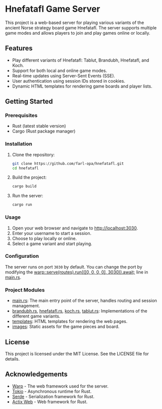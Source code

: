 # Hnefatafl Game Server

This project is a web-based server for playing various variants of the ancient Norse strategy board game Hnefatafl. The server supports multiple game modes and allows players to join and play games online or locally.

## Features

- Play different variants of Hnefatafl: Tablut, Brandubh, Hnefatafl, and Koch.
- Support for both local and online game modes.
- Real-time updates using Server-Sent Events (SSE).
- User authentication using session IDs stored in cookies.
- Dynamic HTML templates for rendering game boards and player lists.


## Getting Started

### Prerequisites

- Rust (latest stable version)
- Cargo (Rust package manager)

### Installation

1. Clone the repository:
    ```sh
    git clone https://github.com/farl-opa/hnefatafl.git
    cd hnefatafl
    ```

2. Build the project:
    ```sh
    cargo build
    ```

3. Run the server:
    ```sh
    cargo run
    ```

### Usage

1. Open your web browser and navigate to [http://localhost:3030](http://_vscodecontentref_/13).
2. Enter your username to start a session.
3. Choose to play locally or online.
4. Select a game variant and start playing.

### Configuration

The server runs on port `3030` by default. You can change the port by modifying the [warp::serve(routes).run(([0, 0, 0, 0], 3030)).await;](http://_vscodecontentref_/14) line in [main.rs](http://_vscodecontentref_/15).

### Project Modules

- [main.rs](http://_vscodecontentref_/16): The main entry point of the server, handles routing and session management.
- [brandubh.rs](http://_vscodecontentref_/17), [hnefatafl.rs](http://_vscodecontentref_/18), [koch.rs](http://_vscodecontentref_/19), [tablut.rs](http://_vscodecontentref_/20): Implementations of the different game variants.
- [templates](http://_vscodecontentref_/21): HTML templates for rendering the web pages.
- [images](http://_vscodecontentref_/22): Static assets for the game pieces and board.

## License

This project is licensed under the MIT License. See the LICENSE file for details.

## Acknowledgements

- [Warp](https://github.com/seanmonstar/warp) - The web framework used for the server.
- [Tokio](https://github.com/tokio-rs/tokio) - Asynchronous runtime for Rust.
- [Serde](https://github.com/serde-rs/serde) - Serialization framework for Rust.
- [Actix Web](https://github.com/actix/actix-web) - Web framework for Rust.

